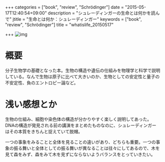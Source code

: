 +++
categories = ["book", "review", "Schrödinger"]
date = "2015-05-17T12:40:54+09:00"
description = "シュレーディンガーの生命とは何かを読んで"
jtitle = "生命とは何か：シュレーディンガー"
keywords = ["book", "review", "Schrödinger"]
title = "whatislife_20150517"

+++
![img](http://ecx.images-amazon.com/images/I/41fz6T2gnnL.jpg)

# 概要
分子生物学の基礎となった本。生物の構造や遺伝の仕組みを物理学と科学で説明している。なんで生物は原子に比べて大きいのか、生物としての安定性と量子の不安定性、負のエントロピー論など。

# 浅い感想とか
生物の仕組み、細胞や染色体の構造が分かりやすく楽しく説明してあった。DNAの構造が発見される前の講演をまとめたものなのに、シュレーディンガーはその本質をきちんと捉えていて脱帽。

一つの事象をみることと全体を見ることの違いがあり、どちらも重要。一つの事象の振る舞いと全体としての振る舞いが異なることは往々にしてあるので、木を見て森をみず、森をみて木を見ずにならないようバランスをとっていきたい。
